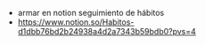 - armar en notion seguimiento de hábitos
- https://www.notion.so/Habitos-d1dbb76bd2b24938a4d2a7343b59bdb0?pvs=4
